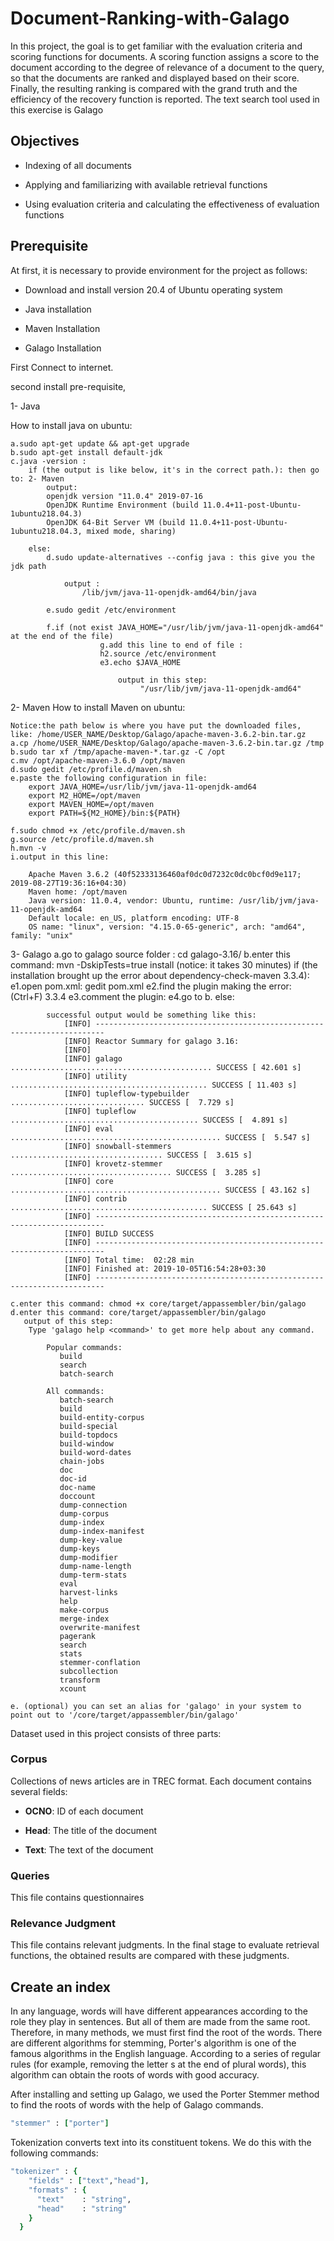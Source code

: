 # Document-Ranking-with-Galago

In this project, the goal is to get familiar with the evaluation criteria and scoring functions for documents. A scoring function assigns a score to the document according to the degree of relevance of a document to the query, so that the documents are ranked and displayed based on their score. Finally, the resulting ranking is compared with the grand truth and the efficiency of the recovery function is reported.
The text search tool used in this exercise is Galago

## Objectives

- Indexing of all documents

- Applying and familiarizing with available retrieval functions

- Using evaluation criteria and calculating the effectiveness of evaluation functions

## Prerequisite

At first, it is necessary to provide environment for the project as follows:

- Download and install version 20.4 of Ubuntu operating system

- Java installation

- Maven Installation 

- Galago Installation 


First Connect to internet.

second install pre-requisite,

1- Java

How to install java on ubuntu:

	a.sudo apt-get update && apt-get upgrade
	b.sudo apt-get install default-jdk
	c.java -version : 
		if (the output is like below, it's in the correct path.): then go to: 2- Maven
			output:
			openjdk version "11.0.4" 2019-07-16
			OpenJDK Runtime Environment (build 11.0.4+11-post-Ubuntu-1ubuntu218.04.3)
			OpenJDK 64-Bit Server VM (build 11.0.4+11-post-Ubuntu-1ubuntu218.04.3, mixed mode, sharing)
			
		else:
			d.sudo update-alternatives --config java : this give you the jdk path 

				output :
					/lib/jvm/java-11-openjdk-amd64/bin/java

			e.sudo gedit /etc/environment

			f.if (not exist JAVA_HOME="/usr/lib/jvm/java-11-openjdk-amd64" at the end of the file)
						g.add this line to end of file : 
						h2.source /etc/environment
						e3.echo $JAVA_HOME 

							output in this step:
								 "/usr/lib/jvm/java-11-openjdk-amd64"

2- Maven
How to install Maven on ubuntu:

	Notice:the path below is where you have put the downloaded files, like: /home/USER_NAME/Desktop/Galago/apache-maven-3.6.2-bin.tar.gz 
	a.cp /home/USER_NAME/Desktop/Galago/apache-maven-3.6.2-bin.tar.gz /tmp
	b.sudo tar xf /tmp/apache-maven-*.tar.gz -C /opt
	c.mv /opt/apache-maven-3.6.0 /opt/maven
	d.sudo gedit /etc/profile.d/maven.sh
	e.paste the following configuration in file:
		export JAVA_HOME=/usr/lib/jvm/java-11-openjdk-amd64
		export M2_HOME=/opt/maven
		export MAVEN_HOME=/opt/maven
		export PATH=${M2_HOME}/bin:${PATH}

	f.sudo chmod +x /etc/profile.d/maven.sh
	g.source /etc/profile.d/maven.sh
	h.mvn -v
	i.output in this line:

		Apache Maven 3.6.2 (40f52333136460af0dc0d7232c0dc0bcf0d9e117; 2019-08-27T19:36:16+04:30)
		Maven home: /opt/maven
		Java version: 11.0.4, vendor: Ubuntu, runtime: /usr/lib/jvm/java-11-openjdk-amd64
		Default locale: en_US, platform encoding: UTF-8
		OS name: "linux", version: "4.15.0-65-generic", arch: "amd64", family: "unix"		

3- Galago
	a.go to galago source folder : cd galago-3.16/
	b.enter this command: mvn -DskipTests=true install (notice: it takes 30 minutes)
		if (the installation brought up the error about dependency-check-maven 3.3.4):
			e1.open pom.xml: gedit pom.xml 
			e2.find the plugin making the error: (Ctrl+F) 3.3.4
			e3.comment the plugin: <!--   --> 
			e4.go to b.
		else:
			
			successful output would be something like this:
				[INFO] ------------------------------------------------------------------------
				[INFO] Reactor Summary for galago 3.16:
				[INFO] 
				[INFO] galago ............................................. SUCCESS [ 42.601 s]
				[INFO] utility ............................................ SUCCESS [ 11.403 s]
				[INFO] tupleflow-typebuilder .............................. SUCCESS [  7.729 s]
				[INFO] tupleflow .......................................... SUCCESS [  4.891 s]
				[INFO] eval ............................................... SUCCESS [  5.547 s]
				[INFO] snowball-stemmers .................................. SUCCESS [  3.615 s]
				[INFO] krovetz-stemmer .................................... SUCCESS [  3.285 s]
				[INFO] core ............................................... SUCCESS [ 43.162 s]
				[INFO] contrib ............................................ SUCCESS [ 25.643 s]
				[INFO] ------------------------------------------------------------------------
				[INFO] BUILD SUCCESS
				[INFO] ------------------------------------------------------------------------
				[INFO] Total time:  02:28 min
				[INFO] Finished at: 2019-10-05T16:54:28+03:30
				[INFO] ------------------------------------------------------------------------
	
	c.enter this command: chmod +x core/target/appassembler/bin/galago
	d.enter this command: core/target/appassembler/bin/galago
	   output of this step:
		Type 'galago help <command>' to get more help about any command.

		    Popular commands:
		       build
		       search
		       batch-search

		    All commands:
		       batch-search
		       build
		       build-entity-corpus
		       build-special
		       build-topdocs
		       build-window
		       build-word-dates
		       chain-jobs
		       doc
		       doc-id
		       doc-name
		       doccount
		       dump-connection
		       dump-corpus
		       dump-index
		       dump-index-manifest
		       dump-key-value
		       dump-keys
		       dump-modifier
		       dump-name-length
		       dump-term-stats
		       eval
		       harvest-links
		       help
		       make-corpus
		       merge-index
		       overwrite-manifest
		       pagerank
		       search
		       stats
		       stemmer-conflation
		       subcollection
		       transform
		       xcount

	e. (optional) you can set an alias for 'galago' in your system to point out to '/core/target/appassembler/bin/galago'


Dataset used in this project consists of three parts:

### Corpus

Collections of news articles are in TREC format. Each document contains several fields:

- **OCNO**: ID of each document

- **Head**: The title of the document

- **Text**: The text of the document

### Queries

This file contains questionnaires


### Relevance Judgment
This file contains relevant judgments. In the final stage to evaluate retrieval functions, the obtained results are compared with these judgments.

## Create an index 

In any language, words will have different appearances according to the role they play in sentences. But all of them are made from the same root. Therefore, in many methods, we must first find the root of the words. There are different algorithms for stemming, Porter's algorithm is one of the famous algorithms in the English language. According to a series of regular rules (for example, removing the letter s at the end of plural words), this algorithm can obtain the roots of words with good accuracy.

After installing and setting up Galago, we used the Porter Stemmer method to find the roots of words with the help of Galago commands.

```ruby
"stemmer" : ["porter"]
```
  
Tokenization converts text into its constituent tokens. We do this with the following commands:

```ruby
"tokenizer" : {
    "fields" : ["text","head"],
    "formats" : {
      "text"    : "string",
      "head"    : "string"
    }
  } 
```
